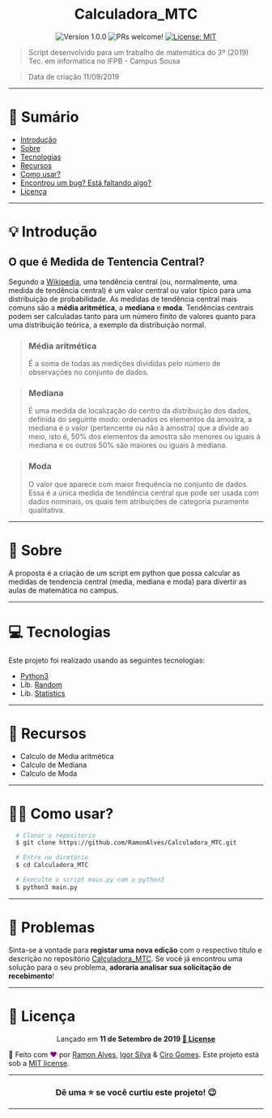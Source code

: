 <h1 align="center">Calculadora_MTC</h1>

<p align="center">
  <img src="https://img.shields.io/badge/version-1.0.0-blue.svg?cacheSeconds=2592000" alt="Version 1.0.0"/>

  <img src="https://img.shields.io/static/v1?label=PRs&message=welcome&color=7159c1&labelColor=000000" alt="PRs welcome!"/>
  
  
  <a href="https://github.com/RamonAlves1357/Calculadora_MTC/blob/master/LICENSE">
    <img alt="License: MIT" src="https://img.shields.io/badge/License-MIT-yellow.svg" target="_blank"/>
  </a>
</p>

> Script desenvolvido para um trabalho de matemática do 3º (2019) Tec. em informatica no IFPB - Campus Sousa

> Data de criação 11/09/2019

---
# 📌 Sumário
* [Introdução](#Intro)
* [Sobre](#Sobre)
* [Tecnologias](#Tecnologias)
* [Recursos](#Recursos)
* [Como usar?](#Como_usar)
* [Encontrou um bug? Está faltando algo?](#bug_issues)
* [Licença](#Licença)

---
<a id="Intro"></a>
# 💡 Introdução
## O que é Medida de Tentencia Central?
<p>Segundo a <a href="https://pt.wikipedia.org/wiki/Tend%C3%AAncia_central#:~:text=Em%20estat%C3%ADstica%2C%20uma%20tend%C3%AAncia%20central,aritm%C3%A9tica%2C%20a%20mediana%20e%20moda.">Wikipedia</a>, uma tendência central (ou, normalmente, uma medida de tendência central) é um valor central ou valor típico para uma distribuição de probabilidade. As medidas de tendência central mais comuns são a <b>média aritmética</b>, a <b>mediana</b> e <b>moda</b>. Tendências centrais podem ser calculadas tanto para um número finito de valores quanto para uma distribuição teórica, a exemplo da distribuição normal. </p>

> ### Média aritmética
>    É a soma de todas as medições divididas pelo número de observações no conjunto de dados.

>### Mediana
>    É uma medida de localização do centro da distribuição dos dados, definida do seguinte modo: ordenados os elementos da amostra, a mediana é o valor (pertencente ou não à amostra) que a divide ao meio, isto é, 50% dos elementos da amostra são menores ou iguais à mediana e os outros 50% são maiores ou iguais à mediana.

> ### Moda
>    O valor que aparece com maior frequência no conjunto de dados. Essa é a única medida de tendência central que pode ser usada com dados nominais, os quais tem atribuições de categoria puramente qualitativa.

---
<a id="Sobre"></a>
# 📖 Sobre
<p>
 A proposta é a criação de um script em python que possa calcular as medidas de tendencia central (media, mediana e moda) para divertir as aulas de matemática no campus.
</p>

---
<a id="Tecnologias"></a>
# 💻 Tecnologias
Este projeto foi realizado usando as seguintes tecnologias:


* [Python3](https://www.python.org/)
* Lib. [Random](https://docs.python.org/3/library/random.html)
* Lib. [Statistics](https://docs.python.org/3/library/statistics.html)

---
<a id="Recursos"></a>
# 🚀 Recursos
* Calculo de Média aritmética
* Calculo de Mediana
* Calculo de Moda

---
<a id="Como_usar"></a>
# 👷‍♂️ Como usar?

``` sh
  # Clonar o repositorio
  $ git clone https://github.com/RamonAlves/Calculadora_MTC.git

  # Entre no diretório
  $ cd Calculadora_MTC

  # Execulte o script main.py com o python3
  $ python3 main.py
```

---
<a id="bug_issues"></a>
# 🔧 Problemas
Sinta-se a vontade para **registar uma nova edição** com o respectivo titulo e descrição no repositório [Calculadora_MTC](https://github.com/RamonAlves1357/Calculadora_MTC/issues). Se você já encontrou uma solução para o seu problema, **adoraria analisar sua solicitação de recebimento**!

---
<a id="Licença"></a>
# 📕 Licença

<p align="center">
  Lançado em <b>11 de Setembro de 2019 <a href="https://github.com/RamonAlves1357/Proffy_Discovery/blob/master/LICENSE">📕 License</a></b>
</p>

🚀 Feito com <strong style="color:purple">❤</strong>  por [Ramon Alves](https://github.com/RamonAlves1357), [Igor Silva](https://github.com/igorsilva3) & [Ciro Gomes](https://github.com/cirogomess).
Este projeto está sob a [MIT license](https://github.com/RamonAlves1357/Proffy_Discovery/blob/master/LICENSE).

---
<h3 align="center"> Dê uma ⭐️ se você curtiu este projeto! 😉 </h3>

---
